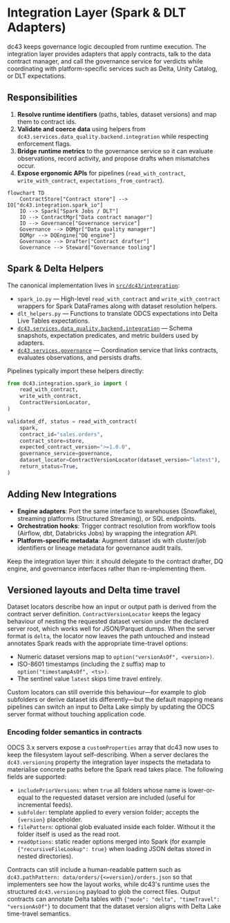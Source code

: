# Integration Layer (Spark & DLT Adapters)

dc43 keeps governance logic decoupled from runtime execution. The integration layer provides adapters that apply contracts, talk to the data contract manager, and call the governance service for verdicts while coordinating with platform-specific services such as Delta, Unity Catalog, or DLT expectations.

## Responsibilities

1. **Resolve runtime identifiers** (paths, tables, dataset versions) and map them to contract ids.
2. **Validate and coerce data** using helpers from `dc43.services.data_quality.backend.integration` while respecting enforcement flags.
3. **Bridge runtime metrics** to the governance service so it can evaluate observations, record activity, and propose drafts when mismatches occur.
4. **Expose ergonomic APIs** for pipelines (`read_with_contract`, `write_with_contract`, `expectations_from_contract`).

```mermaid
flowchart TD
    ContractStore["Contract store"] --> IO["dc43.integration.spark_io"]
    IO --> Spark["Spark Jobs / DLT"]
    IO --> ContractMgr["Data contract manager"]
    IO --> Governance["Governance service"]
    Governance --> DQMgr["Data quality manager"]
    DQMgr --> DQEngine["DQ engine"]
    Governance --> Drafter["Contract drafter"]
    Governance --> Steward["Governance tooling"]
```

## Spark & Delta Helpers

The canonical implementation lives in [`src/dc43/integration`](../../src/dc43/integration):

* `spark_io.py` — High-level `read_with_contract` and `write_with_contract` wrappers for Spark DataFrames along with dataset resolution helpers.
* `dlt_helpers.py` — Functions to translate ODCS expectations into Delta Live Tables expectations.
* [`dc43.services.data_quality.backend.integration`](../../src/dc43/services/data_quality/backend/integration/__init__.py) — Schema snapshots, expectation predicates, and metric builders used by adapters.
* [`dc43.services.governance`](../../src/dc43/services/governance) — Coordination service that links contracts, evaluates observations, and persists drafts.

Pipelines typically import these helpers directly:

```python
from dc43.integration.spark_io import (
    read_with_contract,
    write_with_contract,
    ContractVersionLocator,
)

validated_df, status = read_with_contract(
    spark,
    contract_id="sales.orders",
    contract_store=store,
    expected_contract_version=">=1.0.0",
    governance_service=governance,
    dataset_locator=ContractVersionLocator(dataset_version="latest"),
    return_status=True,
)
```

## Adding New Integrations

* **Engine adapters**: Port the same interface to warehouses (Snowflake), streaming platforms (Structured Streaming), or SQL endpoints.
* **Orchestration hooks**: Trigger contract resolution from workflow tools (Airflow, dbt, Databricks Jobs) by wrapping the integration API.
* **Platform-specific metadata**: Augment dataset ids with cluster/job identifiers or lineage metadata for governance audit trails.

Keep the integration layer thin: it should delegate to the contract drafter, DQ engine, and governance interfaces rather than re-implementing them.

## Versioned layouts and Delta time travel

Dataset locators describe how an input or output path is derived from the contract
server definition. `ContractVersionLocator` keeps the legacy behaviour of nesting
the requested dataset version under the declared server root, which works well for
JSON/Parquet dumps. When the server format is `delta`, the locator now leaves the
path untouched and instead annotates Spark reads with the appropriate time-travel
options:

* Numeric dataset versions map to `option("versionAsOf", <version>)`.
* ISO-8601 timestamps (including the `Z` suffix) map to `option("timestampAsOf", <ts>)`.
* The sentinel value `latest` skips time travel entirely.

Custom locators can still override this behaviour—for example to glob subfolders
or derive dataset ids differently—but the default mapping means pipelines can
switch an input to Delta Lake simply by updating the ODCS server format without
touching application code.

### Encoding folder semantics in contracts

ODCS 3.x servers expose a `customProperties` array that dc43 now uses to keep the
filesystem layout self-describing.  When a server declares the
`dc43.versioning` property the integration layer inspects the metadata to
materialise concrete paths before the Spark read takes place.  The following
fields are supported:

* `includePriorVersions`: when `true` all folders whose name is lower-or-equal to
  the requested dataset version are included (useful for incremental feeds).
* `subfolder`: template applied to every version folder; accepts the
  `{version}` placeholder.
* `filePattern`: optional glob evaluated inside each folder.  Without it the
  folder itself is used as the read root.
* `readOptions`: static reader options merged into Spark (for example
  `{"recursiveFileLookup": true}` when loading JSON deltas stored in nested
  directories).

Contracts can still include a human-readable pattern such as
`dc43.pathPattern: data/orders/{<=version}/orders.json` so that implementers see
how the layout works, while dc43's runtime uses the structured `dc43.versioning`
payload to glob the correct files.  Output contracts can annotate Delta tables
with `{"mode": "delta", "timeTravel": "versionAsOf"}` to document that the
dataset version aligns with Delta Lake time-travel semantics.
